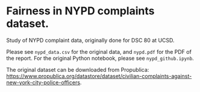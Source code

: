 # Fairness in NYPD complaints dataset.
Study of NYPD complaint data, originally done for DSC 80 at UCSD.

Please see `nypd_data.csv` for the original data, and `nypd.pdf` for the PDF of the report. For the original Python notebook, please see `nypd_github.ipynb`.

The original dataset can be downloaded from Propublica: https://www.propublica.org/datastore/dataset/civilian-complaints-against-new-york-city-police-officers.
